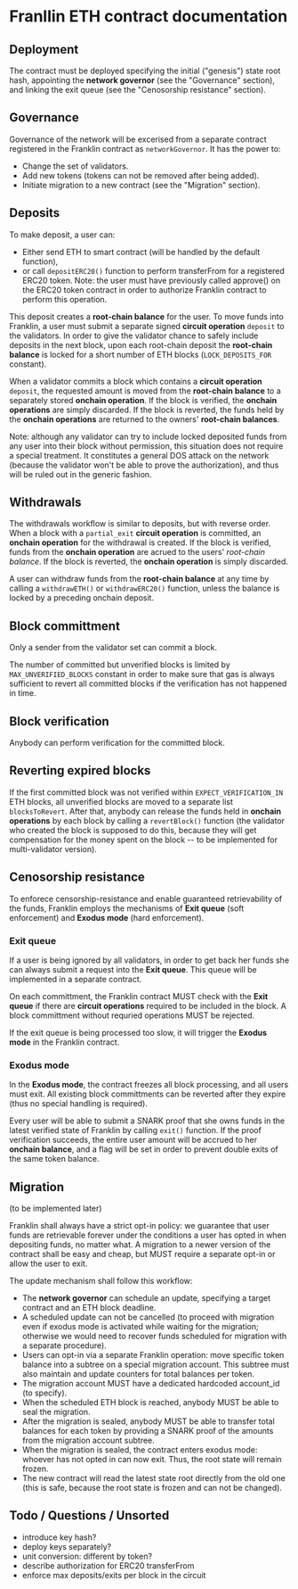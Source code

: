 # Franllin ETH contract documentation

## Deployment

The contract must be deployed specifying the initial ("genesis") state root hash, appointing the **network governor** (see the "Governance" section), and linking the exit queue (see the "Cenosorship resistance" section).

## Governance

Governance of the network will be excerised from a separate contract registered in the Franklin contract as `networkGovernor`. It has the power to:

- Change the set of validators.
- Add new tokens (tokens can not be removed after being added).
- Initiate migration to a new contract (see the "Migration" section).

## Deposits

To make deposit, a user can:
- Either send ETH to smart contract (will be handled by the default function),
- or call `depositERC20()` function to perform transferFrom for a registered ERC20 token. Note: the user must have previously called approve() on the ERC20 token contract in order to authorize Franklin contract to perform this operation.

This deposit creates a **root-chain balance** for the user. To move funds into Franklin, a user must submit a separate signed **circuit operation** `deposit` to the validators. In order to give the validator chance to safely include deposits in the next block, upon each root-chain deposit the **root-chain balance** is locked for a short number of ETH blocks (`LOCK_DEPOSITS_FOR` constant).

When a validator commits a block which contains a **circuit operation** `deposit`, the requested amount is moved from the **root-chain balance** to a separately stored **onchain operation**. If the block is verified, the **onchain operations** are simply discarded. If the block is reverted, the funds held by the **onchain operations** are returned to the owners' **root-chain balances**.

Note: although any validator can try to include locked deposited funds from any user into their block without permission, this situation does not require a special treatment. It constitutes a general DOS attack on the network (because the validator won't be able to prove the authorization), and thus will be ruled out in the generic fashion.

## Withdrawals

The withdrawals workflow is similar to deposits, but with reverse order. When a block with a `partial_exit` **circuit operation** is committed, an **onchain operation** for the withdrawal is created. If the block is verified, funds from the **onchain operation** are acrued to the users' *root-chain balance*. If the block is reverted, the **onchain operation** is simply discarded.

A user can withdraw funds from the **root-chain balance** at any time by calling a `withdrawETH()` or `withdrawERC20()` function, unless the balance is locked by a preceding onchain deposit.

## Block committment

Only a sender from the validator set can commit a block.

The number of committed but unverified blocks is limited by `MAX_UNVERIFIED_BLOCKS` constant in order to make sure that gas is always sufficient to revert all committed blocks if the verification has not happened in time.

## Block verification

Anybody can perform verification for the committed block.

## Reverting expired blocks

If the first committed block was not verified within `EXPECT_VERIFICATION_IN` ETH blocks, all unverified blocks are moved to a separate list `blocksToRevert`. After that, anybody can release the funds held in **onchain operations** by each block by calling a `revertBlock()` function (the validator who created the block is supposed to do this, because they will get compensation for the money spent on the block -- to be implemented for multi-validator version).

## Cenosorship resistance

To enforece censorship-resistance and enable guaranteed retrievability of the funds, Franklin employs the mechanisms of **Exit queue** (soft enforcement) and **Exodus mode** (hard enforcement).

### Exit queue

If a user is being ignored by all validators, in order to get back her funds she can always submit a request into the **Exit queue**. This queue will be implemented in a separate contract.

On each committment, the Franklin contract MUST check with the **Exit queue** if there are **circuit operations** required to be included in the block. A block committment without requried operations MUST be rejected.

If the exit queue is being processed too slow, it will trigger the **Exodus mode** in the Franklin contract.

### Exodus mode

In the **Exodus mode**, the contract freezes all block processing, and all users must exit. All existing block committments can be reverted after they expire (thus no special handling is required).

Every user will be able to submit a SNARK proof that she owns funds in the latest verified state of Franklin by calling `exit()` function. If the proof verification succeeds, the entire user amount will be accrued to her **onchain balance**, and a flag will be set in order to prevent double exits of the same token balance.

## Migration

(to be implemented later)

Franklin shall always have a strict opt-in policy: we guarantee that user funds are retrievable forever under the conditions a user has opted in when depositing funds, no matter what. A migration to a newer version of the contract shall be easy and cheap, but MUST require a separate opt-in or allow the user to exit.

The update mechanism shall follow this workflow:

- The **network governor** can schedule an update, specifying a target contract and an ETH block deadline.
- A scheduled update can not be cancelled (to proceed with migration even if exodus mode is activated while waiting for the migration; otherwise we would need to recover funds scheduled for migration with a separate procedure).
- Users can opt-in via a separate Franklin operation: move specific token balance into a subtree on a special migration account. This subtree must also maintain and update counters for total balances per token.
- The migration account MUST have a dedicated hardcoded account_id (to specify).
- When the scheduled ETH block is reached, anybody MUST be able to seal the migration.
- After the migration is sealed, anybody MUST be able to transfer total balances for each token by providing a SNARK proof of the amounts from the migration account subtree.
- When the migration is sealed, the contract enters exodus mode: whoever has not opted in can now exit. Thus, the root state will remain frozen.
- The new contract will read the latest state root directly from the old one (this is safe, because the root state is frozen and can not be changed).

## Todo / Questions / Unsorted

- introduce key hash?
- deploy keys separately?
- unit conversion: different by token?
- describe authorization for ERC20 transferFrom
- enforce max deposits/exits per block in the circuit
